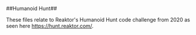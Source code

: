 ##Humanoid Hunt##

These files relate to Reaktor's Humanoid Hunt code challenge from 2020 as seen here https://hunt.reaktor.com/. 